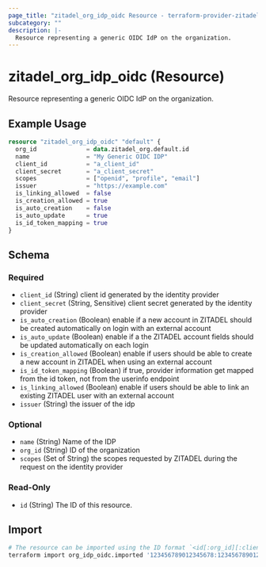 ```yaml
---
page_title: "zitadel_org_idp_oidc Resource - terraform-provider-zitadel"
subcategory: ""
description: |-
  Resource representing a generic OIDC IdP on the organization.
---
```


# zitadel_org_idp_oidc (Resource)

Resource representing a generic OIDC IdP on the organization.

## Example Usage

```terraform
resource "zitadel_org_idp_oidc" "default" {
  org_id              = data.zitadel_org.default.id
  name                = "My Generic OIDC IDP"
  client_id           = "a_client_id"
  client_secret       = "a_client_secret"
  scopes              = ["openid", "profile", "email"]
  issuer              = "https://example.com"
  is_linking_allowed  = false
  is_creation_allowed = true
  is_auto_creation    = false
  is_auto_update      = true
  is_id_token_mapping = true
}
```

<!-- schema generated by tfplugindocs -->
## Schema

### Required

- `client_id` (String) client id generated by the identity provider
- `client_secret` (String, Sensitive) client secret generated by the identity provider
- `is_auto_creation` (Boolean) enable if a new account in ZITADEL should be created automatically on login with an external account
- `is_auto_update` (Boolean) enable if a the ZITADEL account fields should be updated automatically on each login
- `is_creation_allowed` (Boolean) enable if users should be able to create a new account in ZITADEL when using an external account
- `is_id_token_mapping` (Boolean) if true, provider information get mapped from the id token, not from the userinfo endpoint
- `is_linking_allowed` (Boolean) enable if users should be able to link an existing ZITADEL user with an external account
- `issuer` (String) the issuer of the idp

### Optional

- `name` (String) Name of the IDP
- `org_id` (String) ID of the organization
- `scopes` (Set of String) the scopes requested by ZITADEL during the request on the identity provider

### Read-Only

- `id` (String) The ID of this resource.

## Import

```bash
# The resource can be imported using the ID format `<id[:org_id][:client_secret]>`, e.g.
terraform import org_idp_oidc.imported '123456789012345678:123456789012345678:1234567890abcdef'
```
